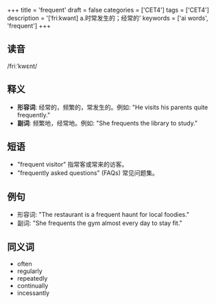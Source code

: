 +++
title = 'frequent'
draft = false
categories = ['CET4']
tags = ['CET4']
description = '[ˈfriːkwənt] a.时常发生的；经常的'
keywords = ['ai words', 'frequent']
+++

## 读音
/friːˈkwɛnt/

## 释义
- **形容词**: 经常的，频繁的，常发生的。例如: "He visits his parents quite frequently." 
- **副词**: 频繁地，经常地。例如: "She frequents the library to study."

## 短语
- "frequent visitor" 指常客或常来的访客。
- "frequently asked questions" (FAQs) 常见问题集。

## 例句
- 形容词: "The restaurant is a frequent haunt for local foodies."
- 副词: "She frequents the gym almost every day to stay fit."

## 同义词
- often
- regularly
- repeatedly
- continually
- incessantly
